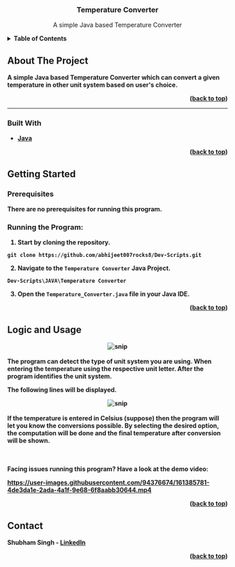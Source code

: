 

  <h3 align="center">Temperature Converter</h3>

  <p align="center">
 A simple Java based Temperature Converter
    <br />
   
  





<details>
  <summary><b>Table of Contents</summary>
  <ol>
    <li>
      <a href="#about-the-project">About The Project</a>
      <ul>
        <li><a href="#built-with">Built With</a></li>
      </ul>
    </li>
    <li>
      <a href="#getting-started">Getting Started</a>
      <ul>
        <li><a href="#prerequisites">Prerequisites</a></li>
   </ul>
    </li>
    <li><a href="#logic-and-usage">Logic and Usage</a></li>
     </li>
    <li><a href="#contact">Contact</a></li>
  
  </ol>
</details>




## About The Project


A simple Java based Temperature Converter which can convert a given temperature in other unit system based on user's choice.

<p align="right">(<a href="#top">back to top</a>)</p>


<hr>

### Built With

* [Java](https://www.java.com/en/)


<p align="right">(<a href="#top">back to top</a>)</p>




## Getting Started



### Prerequisites

There are no prerequisites for running this program.

### Running the Program:

1. Start by cloning the repository.
```
git clone https://github.com/abhijeet007rocks8/Dev-Scripts.git
```
2. Navigate to the `Temperature Converter` Java Project.
```
Dev-Scripts\JAVA\Temperature Converter
```
3. Open the `Temperature_Converter.java` file in your Java IDE.







<p align="right">(<a href="#top">back to top</a>)</p>




## Logic and Usage

   <div align="center">
   
   <img src="https://raw.githubusercontent.com/LiQuiD-404/Dev-Scripts/main/JAVA/Temperature%20Converter/snips/snip1.png" alt="snip" > 

  </div>
  <br>
The program can detect the type of unit system you are using. When entering the temperature using the respective unit letter. After the program identifies the unit system. 

The following lines will be displayed.
   


 <div align="center">
   
   <img src="https://raw.githubusercontent.com/LiQuiD-404/Dev-Scripts/main/JAVA/Temperature%20Converter/snips/snip2.png" alt="snip" > 
   
  </div>
    <br>
   If the temperature is entered in Celsius (suppose) then the program will let you know the conversions possible. By selecting the desired option, the computation will be done and the final temperature after conversion will be shown.


  <br>  <br>
Facing issues running this program? Have a look at the demo video:







https://user-images.githubusercontent.com/94376674/161385781-4de3da1e-2ada-4a1f-9e68-6f8aabb30644.mp4






<p align="right">(<a href="#top">back to top</a>)</p>






## Contact

Shubham Singh - [LinkedIn](https://www.linkedin.com/in/shubham-singh-519769220/) 



<p align="right">(<a href="#top">back to top</a>)</p>




